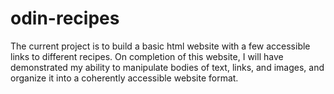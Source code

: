 # odin-recipes
The current project is to build a basic html website with a few accessible
links to different recipes. On completion of this website, I will have 
demonstrated my ability to manipulate bodies of text, links, and images, and
organize it into a coherently accessible website format.

